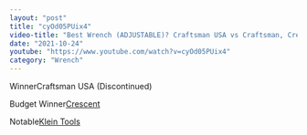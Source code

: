 ```yaml
---
layout: "post"
title: "cyOd05PUix4"
video-title: "Best Wrench (ADJUSTABLE)? Craftsman USA vs Craftsman, Crescent, Kobalt, Milwaukee, Channellock"
date: "2021-10-24"
youtube: "https://www.youtube.com/watch?v=cyOd05PUix4"
category: "Wrench"
---
```

<div class="space-y-1"><p><span class="inline-flex items-center justify-center px-2 py-1 mr-2 text-sm font-semibold leading-none text-red-50 bg-red-600 rounded-full">Winner</span>Craftsman USA (Discontinued)<br></p><p><span class="inline-flex items-center justify-center px-2 py-1 mr-2 text-sm font-semibold leading-none bg-white hover:bg-gray-100 text-gray-400 border border-gray-200 rounded-full">Budget Winner</span><a class="text-gray-900 hover:text-red-600 border-b-2 border-gray-200 hover:border-red-600 hover: hover:no-underline" target="_blank" href="https://amzn.to/3jtPLUa">Crescent</a><br></p><p><span class="inline-flex items-center justify-center px-2 py-1 mr-2 text-sm font-semibold leading-none bg-white hover:bg-gray-100 text-gray-400 border border-gray-200 rounded-full">Notable</span><a class="text-gray-900 hover:text-red-600 border-b-2 border-gray-200 hover:border-red-600 hover: hover:no-underline" target="_blank" href="https://amzn.to/3pwMUOg">Klein Tools</a><br></p></div>